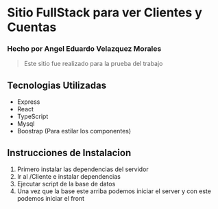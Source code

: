 # Sitio FullStack para ver Clientes  y Cuentas

### Hecho por Angel Eduardo Velazquez Morales

> Este sitio fue realizado para la prueba del trabajo

## Tecnologias Utilizadas

* Express
* React
* TypeScript
* Mysql
* Boostrap (Para estilar los componentes)

## Instrucciones de Instalacion

1.  Primero instalar las dependencias del servidor
2.  Ir al /Cliente e instalar dependencias
3.  Ejecutar script de la base de datos
4.  Una vez que la base este arriba podemos iniciar el server y con este podemos iniciar el front

